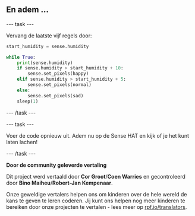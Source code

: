 ## En adem ...

--- task ---

Vervang de laatste vijf regels door:

```python
start_humidity = sense.humidity

while True:
    print(sense.humidity)
    if sense.humidity > start_humidity + 10:
        sense.set_pixels(happy)
    elif sense.humidity > start_humidity + 5:
        sense.set_pixels(normal)
    else:
        sense.set_pixels(sad)
    sleep(1)
```

--- /task ---

--- task ---

Voer de code opnieuw uit. Adem nu op de Sense HAT en kijk of je het kunt laten lachen!

--- /task ---


**Door de community geleverde vertaling**

Dit project werd vertaald door **Cor Groot**/**Coen Warries** en gecontroleerd door **Bino Maiheu**/**Robert-Jan Kempenaar**.

Onze geweldige vertalers helpen ons om kinderen over de hele wereld de kans te geven te leren coderen. Jij kunt ons helpen nog meer kinderen te bereiken door onze projecten te vertalen - lees meer op [rpf.io/translators](https://rpf.io/translators).